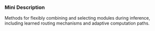 ### Mini Description

Methods for flexibly combining and selecting modules during inference, including learned routing mechanisms and adaptive computation paths.
